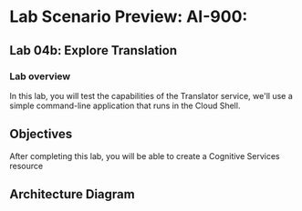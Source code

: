 # Lab Scenario Preview: AI-900: 

## Lab 04b: Explore Translation

### Lab overview

In this lab, you will test the capabilities of the Translator service, we'll use a simple command-line application that runs in the Cloud Shell.

## Objectives
  
After completing this lab, you will be able to create a Cognitive Services resource

## Architecture Diagram
